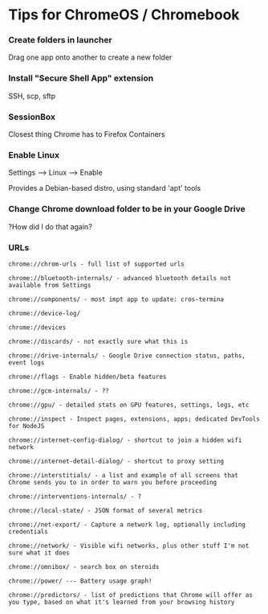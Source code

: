 # Tips for ChromeOS / Chromebook


### Create folders in launcher
Drag one app onto another to create a new folder


### Install "Secure Shell App" extension
SSH, scp, sftp

### SessionBox
Closest thing Chrome has to Firefox Containers



### Enable Linux
Settings --> Linux --> Enable

Provides a Debian-based distro, using standard 'apt' tools


### Change Chrome download folder to be in your Google Drive
?How did I do that again?

### URLs
```
chrome://chrom-urls - full list of supported urls

chrome://bluetooth-internals/ - advanced bluetooth details not available from Settings

chrome://components/ - most impt app to update: cros-termina

chrome://device-log/

chrome://devices

chrome://discards/ - not exactly sure what this is

chrome://drive-internals/ - Google Drive connection status, paths, event logs

chrome://flags - Enable hidden/beta features

chrome://gcm-internals/ - ??

chrome://gpu/ - detailed stats on GPU features, settings, logs, etc

chrome://inspect - Inspect pages, extensions, apps; dedicated DevTools for NodeJS

chrome://internet-config-dialog/ - shortcut to join a hidden wifi network

chrome://internet-detail-dialog/ - shortcut to proxy setting

chrome://interstitials/ - a list and example of all screens that Chrome sends you to in order to warn you before proceeding

chrome://interventions-internals/ - ?

chrome://local-state/ - JSON format of several metrics

chrome://net-export/ - Capture a network log, optionally including credentials

chrome://network/ - Visible wifi networks, plus other stuff I'm not sure what it does

chrome://omnibox/ - search box on steroids

chrome://power/ --- Battery usage graph!

chrome://predictors/ - list of predictions that Chrome will offer as you type, based on what it's learned from your browsing history









```

